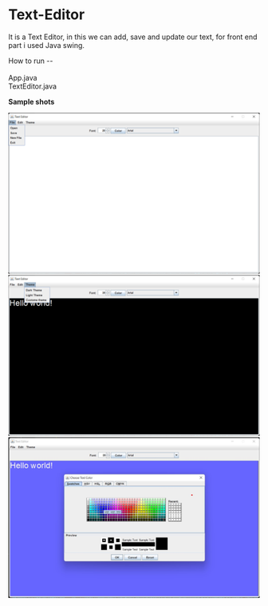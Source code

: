 # Text-Editor
It is a Text Editor, in this we can add, save and update our text, for front end part i used Java swing.

How to run -- <br>
<br>
App.java <br>
TextEditor.java

<b>Sample shots<br>

![Shot one](images/textEditor3.png "Initial Page")<br>
![Shot two](images/textEditor2.png "Dark Theme")<br>
![Shot three](images/textEditor1.jpg "Costum Theme")<br>


